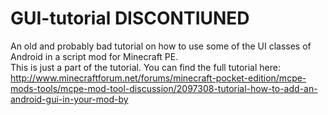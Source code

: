 GUI-tutorial DISCONTIUNED
============

An old and probably bad tutorial on how to use some of the UI classes of Android in a script mod for Minecraft PE.<br>
This is just a part of the tutorial. You can find the full tutorial here: http://www.minecraftforum.net/forums/minecraft-pocket-edition/mcpe-mods-tools/mcpe-mod-tool-discussion/2097308-tutorial-how-to-add-an-android-gui-in-your-mod-by
